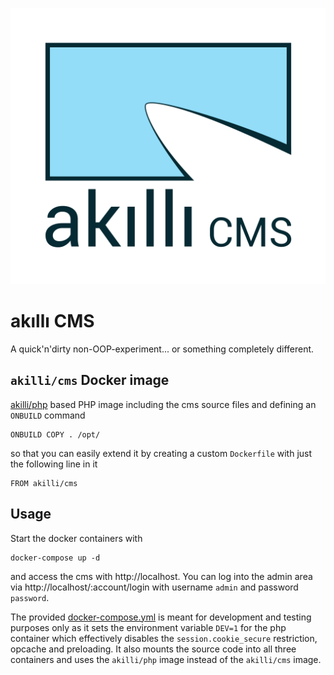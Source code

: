 ![akıllı CMS](https://raw.githubusercontent.com/akilli/cms/master/gui/cms.svg?sanitize=true)

# akıllı CMS

A quick'n'dirty non-OOP-experiment... or something completely different.

## `akilli/cms` Docker image

[akilli/php](https://github.com/akilli/php) based PHP image including the cms source files and defining an `ONBUILD` 
command

```
ONBUILD COPY . /opt/
```

so that you can easily extend it by creating a custom `Dockerfile` with just the following line in it

```
FROM akilli/cms
```

## Usage

Start the docker containers with

```
docker-compose up -d
```

and access the cms with http://localhost. You can log into the admin area via http://localhost/:account/login with 
username `admin` and password `password`.

The provided [docker-compose.yml](docker-compose.yml) is meant for development and testing purposes only as it sets the 
environment variable `DEV=1` for the php container which effectively disables the `session.cookie_secure` restriction, 
opcache and preloading. It also mounts the source code into all three containers and uses the `akilli/php` image 
instead of the `akilli/cms` image.
